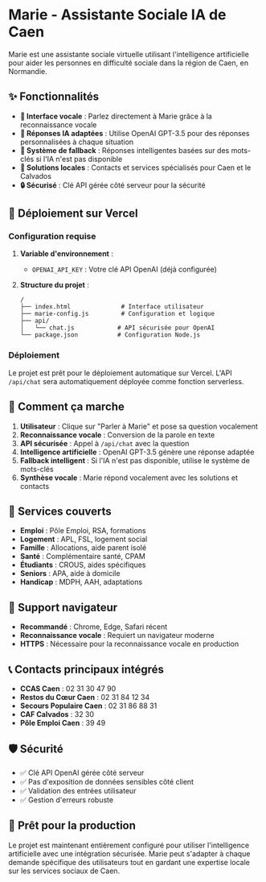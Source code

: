 # Marie - Assistante Sociale IA de Caen

Marie est une assistante sociale virtuelle utilisant l'intelligence artificielle pour aider les personnes en difficulté sociale dans la région de Caen, en Normandie.

## ✨ Fonctionnalités

- **🎤 Interface vocale** : Parlez directement à Marie grâce à la reconnaissance vocale
- **🤖 Réponses IA adaptées** : Utilise OpenAI GPT-3.5 pour des réponses personnalisées à chaque situation
- **🔄 Système de fallback** : Réponses intelligentes basées sur des mots-clés si l'IA n'est pas disponible
- **📍 Solutions locales** : Contacts et services spécialisés pour Caen et le Calvados
- **🔒 Sécurisé** : Clé API gérée côté serveur pour la sécurité

## 🚀 Déploiement sur Vercel

### Configuration requise

1. **Variable d'environnement** : 
   - `OPENAI_API_KEY` : Votre clé API OpenAI (déjà configurée)

2. **Structure du projet** :
   ```
   /
   ├── index.html              # Interface utilisateur
   ├── marie-config.js         # Configuration et logique
   ├── api/
   │   └── chat.js            # API sécurisée pour OpenAI
   └── package.json           # Configuration Node.js
   ```

### Déploiement

Le projet est prêt pour le déploiement automatique sur Vercel. L'API `/api/chat` sera automatiquement déployée comme fonction serverless.

## 🎯 Comment ça marche

1. **Utilisateur** : Clique sur "Parler à Marie" et pose sa question vocalement
2. **Reconnaissance vocale** : Conversion de la parole en texte
3. **API sécurisée** : Appel à `/api/chat` avec la question
4. **Intelligence artificielle** : OpenAI GPT-3.5 génère une réponse adaptée
5. **Fallback intelligent** : Si l'IA n'est pas disponible, utilise le système de mots-clés
6. **Synthèse vocale** : Marie répond vocalement avec les solutions et contacts

## 🏥 Services couverts

- **Emploi** : Pôle Emploi, RSA, formations
- **Logement** : APL, FSL, logement social
- **Famille** : Allocations, aide parent isolé
- **Santé** : Complémentaire santé, CPAM
- **Étudiants** : CROUS, aides spécifiques
- **Seniors** : APA, aide à domicile
- **Handicap** : MDPH, AAH, adaptations

## 🔧 Support navigateur

- **Recommandé** : Chrome, Edge, Safari récent
- **Reconnaissance vocale** : Requiert un navigateur moderne
- **HTTPS** : Nécessaire pour la reconnaissance vocale en production

## 📞 Contacts principaux intégrés

- **CCAS Caen** : 02 31 30 47 90
- **Restos du Cœur Caen** : 02 31 84 12 34
- **Secours Populaire Caen** : 02 31 86 88 31
- **CAF Calvados** : 32 30
- **Pôle Emploi Caen** : 39 49

## 🛡️ Sécurité

- ✅ Clé API OpenAI gérée côté serveur
- ✅ Pas d'exposition de données sensibles côté client
- ✅ Validation des entrées utilisateur
- ✅ Gestion d'erreurs robuste

## 🚀 Prêt pour la production

Le projet est maintenant entièrement configuré pour utiliser l'intelligence artificielle avec une intégration sécurisée. Marie peut s'adapter à chaque demande spécifique des utilisateurs tout en gardant une expertise locale sur les services sociaux de Caen.